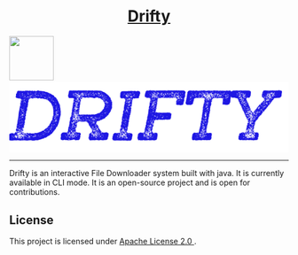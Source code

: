 <h1 align=center><a href="https://github.com/SaptarshiSarkar12/Drifty">Drifty</a></h1>
<p float="left">
    <img src="https://github.com/SaptarshiSarkar12/Drifty/blob/master/Drifty.ico" width="80" height="80">
    <img align=center src="https://github.com/SaptarshiSarkar12/Drifty/blob/master/Drifty%20Banner.png">
</p>

---
Drifty is an interactive File Downloader system built with java. It is currently available in CLI mode. It is an open-source project and is open for contributions. 

## License
This project is licensed under [Apache License 2.0
](https://github.com/SaptarshiSarkar12/Drifty/blob/master/LICENSE) .
